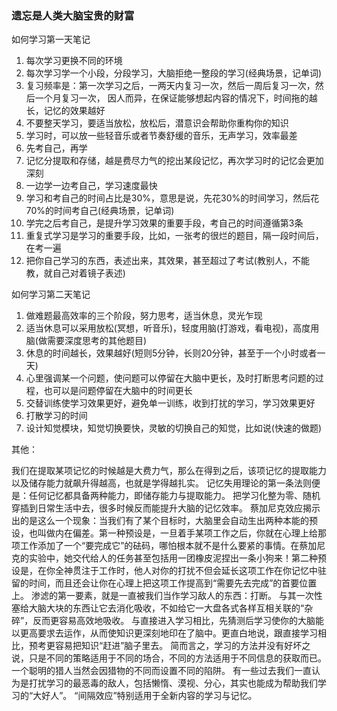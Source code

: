 ### 遗忘是人类大脑宝贵的财富

如何学习第一天笔记

1. 每次学习更换不同的环境
2. 每次学习学一个小段，分段学习，大脑拒绝一整段的学习(经典场景，记单词)
3. 复习频率是：第一次学习之后，一两天内复习一次，然后一周后复习一次，然后一个月复习一次，
   因人而异，在保证能够想起内容的情况下，时间拖的越长，记忆的效果越好
4. 不要整天学习，要适当放松，放松后，潜意识会帮助你重构你的知识
5. 学习时，可以放一些轻音乐或者节奏舒缓的音乐，无声学习，效率最差
6. 先考自己，再学
7. 记忆分提取和存储，越是费尽力气的挖出某段记忆，再次学习时的记忆会更加深刻
8. 一边学一边考自己，学习速度最快
9. 学习和考自己的时间占比是30%，意思是说，先花30%的时间学习，然后花70%的时间考自己(经典场景，记单词)
10. 学完之后考自己，是提升学习效果的重要手段，考自己的时间遵循第3条
11. 重复式学习是学习的重要手段，比如，一张考的很烂的题目，隔一段时间后，在考一遍
12. 把你自己学习的东西，表述出来，其效果，甚至超过了考试(教别人，不能教，就自己对着镜子表述)



如何学习第二天笔记
1. 做难题最高效率的三个阶段，努力思考，适当休息，灵光乍现
2. 适当休息可以采用放松(冥想，听音乐)，轻度用脑(打游戏，看电视)，高度用脑(做需要深度思考的其他题目)
3. 休息的时间越长，效果越好(短则5分钟，长则20分钟，甚至于一个小时或者一天)
4. 心里强调某一个问题，使问题可以停留在大脑中更长，及时打断思考问题的过程，也可以是问题停留在大脑中的时间更长
5. 交替训练使学习效果更好，避免单一训练，收到打扰的学习，学习效果更好
6. 打散学习的时间
7. 设计知觉模块，知觉切换要快，灵敏的切换自己的知觉，比如说(快速的做题)



其他：

我们在提取某项记忆的时候越是大费力气，那么在得到之后，该项记忆的提取能力以及储存能力就飙升得越高，也就是学得越扎实。
记忆失用理论的第一条法则便是：任何记忆都具备两种能力，即储存能力与提取能力。
把学习化整为零、随机穿插到日常生活中去，很多时候反而能提升大脑的记忆效率。
蔡加尼克效应揭示出的是这么一个现象：当我们有了某个目标时，大脑里会自动生出两种本能的预设，也叫做内在偏差。第一种预设是，一旦着手某项工作之后，你就在心理上给那项工作添加了一个“要完成它”的砝码，哪怕根本就不是什么要紧的事情。在蔡加尼克的实验中，她交代给人的任务甚至包括用一团橡皮泥捏出一条小狗来！第二种预设是，在你全神贯注于工作时，他人对你的打扰不但会延长这项工作在你记忆中驻留的时间，而且还会让你在心理上把这项工作提高到“需要先去完成”的首要位置上。
渗滤的第一要素，就是一直被我们当作学习敌人的东西：打断。
与其一次性塞给大脑大块的东西让它去消化吸收，不如给它一大盘各式各样互相关联的“杂碎”，反而更容易高效地吸收。
与直接进入学习相比，先猜测后学习使你的大脑能以更高要求去运作，从而使知识更深刻地印在了脑中。更直白地说，跟直接学习相比，预考更容易把知识“赶进”脑子里去。
简而言之，学习的方法并没有好坏之说，只是不同的策略适用于不同的场合，不同的方法适用于不同信息的获取而已。一个聪明的猎人当然会因猎物的不同而设置不同的陷阱。
有一些过去我们一直认为是打扰学习的最恶毒的敌人，包括懒惰、漠视、分心，其实也能成为帮助我们学习的“大好人”。
“间隔效应”特别适用于全新内容的学习与记忆。